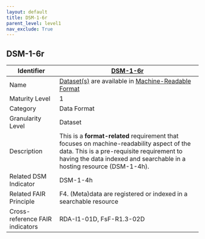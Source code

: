 ```yaml
---
layout: default
title: DSM-1-6r
parent_level: level1
nav_exclude: True
---
```


## DSM-1-6r

| Identifier | [DSM-1-6r](https://github.com/FAIRplus/Data-Maturity/blob/master/docs/_indicators/DSM-1-6r.md) |
| ---------- | ----------|
| Name | [Dataset(s)](https://fairplus.github.io/Data-Maturity/docs/Glossary/#dataset) are available in [Machine-Readable Format](https://fairplus.github.io/Data-Maturity/docs/Glossary/#machine-readable-format) |
| Maturity Level | 1 |
| Category | Data Format |
| Granularity Level | Dataset |
| Description | This is a **format-related** requirement that focuses on machine-readability aspect of the data. This is a pre-requisite requirement to having the data indexed and searchable in a hosting resource (DSM-1-4h). |
| Related DSM Indicator| DSM-1-4h |
| Related FAIR Principle | F4. (Meta)data are registered or indexed in a searchable resource |
| Cross-reference FAIR indicators | RDA-I1-01D, FsF-R1.3-02D |

